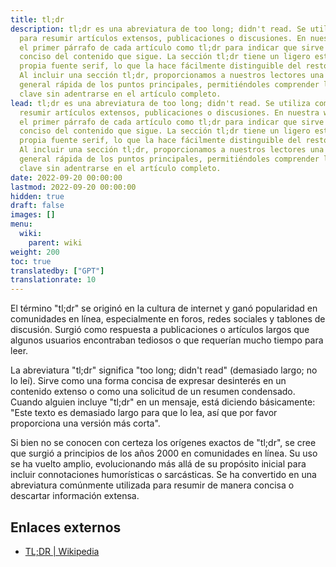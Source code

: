 ```yaml
---
title: tl;dr
description: tl;dr es una abreviatura de too long; didn't read. Se utiliza comúnmente
  para resumir artículos extensos, publicaciones o discusiones. En nuestra wiki, etiquetamos
  el primer párrafo de cada artículo como tl;dr para indicar que sirve como un resumen
  conciso del contenido que sigue. La sección tl;dr tiene un ligero estilo con su
  propia fuente serif, lo que la hace fácilmente distinguible del resto del artículo.
  Al incluir una sección tl;dr, proporcionamos a nuestros lectores una descripción
  general rápida de los puntos principales, permitiéndoles comprender la información
  clave sin adentrarse en el artículo completo.
lead: tl;dr es una abreviatura de too long; didn't read. Se utiliza comúnmente para
  resumir artículos extensos, publicaciones o discusiones. En nuestra wiki, etiquetamos
  el primer párrafo de cada artículo como tl;dr para indicar que sirve como un resumen
  conciso del contenido que sigue. La sección tl;dr tiene un ligero estilo con su
  propia fuente serif, lo que la hace fácilmente distinguible del resto del artículo.
  Al incluir una sección tl;dr, proporcionamos a nuestros lectores una descripción
  general rápida de los puntos principales, permitiéndoles comprender la información
  clave sin adentrarse en el artículo completo.
date: 2022-09-20 00:00:00
lastmod: 2022-09-20 00:00:00
hidden: true
draft: false
images: []
menu:
  wiki:
    parent: wiki
weight: 200
toc: true
translatedby: ["GPT"]
translationrate: 10
---
```


El término "tl;dr" se originó en la cultura de internet y ganó popularidad en comunidades en línea, especialmente en foros, redes sociales y tablones de discusión. Surgió como respuesta a publicaciones o artículos largos que algunos usuarios encontraban tediosos o que requerían mucho tiempo para leer.

La abreviatura "tl;dr" significa "too long; didn't read" (demasiado largo; no lo leí). Sirve como una forma concisa de expresar desinterés en un contenido extenso o como una solicitud de un resumen condensado. Cuando alguien incluye "tl;dr" en un mensaje, está diciendo básicamente: "Este texto es demasiado largo para que lo lea, así que por favor proporciona una versión más corta".

Si bien no se conocen con certeza los orígenes exactos de "tl;dr", se cree que surgió a principios de los años 2000 en comunidades en línea. Su uso se ha vuelto amplio, evolucionando más allá de su propósito inicial para incluir connotaciones humorísticas o sarcásticas. Se ha convertido en una abreviatura comúnmente utilizada para resumir de manera concisa o descartar información extensa.

## Enlaces externos

- [TL;DR | Wikipedia](https://es.wikipedia.org/wiki/TL;DR)
